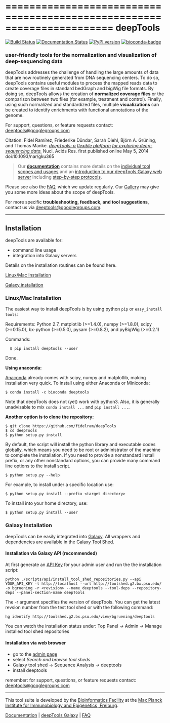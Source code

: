 ======================================================================
deepTools
======================================================================
[![Build Status](https://travis-ci.org/fidelram/deepTools.svg?branch=master)](https://travis-ci.org/fidelram/deepTools) [![Documentation Status](https://readthedocs.org/projects/deeptools/badge/)](http://deeptools.readthedocs.org/) [![PyPI version](https://badge.fury.io/py/deeptools.svg)](https://badge.fury.io/py/deeptools) [![bioconda-badge](https://img.shields.io/badge/install%20with-bioconda-brightgreen.svg?style=flat-square)](http://bioconda.github.io)

### user-friendly tools for the normalization and visualization of deep-sequencing data

deepTools addresses the challenge of handling the large amounts of data 
that are now routinely generated from DNA sequencing centers. To do so, deepTools contains useful modules to process the mapped reads data to create coverage files in standard bedGraph and bigWig file formats. By doing so, deepTools allows the creation of **normalized coverage files** or the comparison between two files (for example, treatment and control). Finally, using such normalized and standardized files, multiple
**visualizations** can be created to identify enrichments with
functional annotations of the genome.

For support, questions, or feature requests contact: deeptools@googlegroups.com

Citation: Fidel Ramírez, Friederike Dündar, Sarah Diehl, Björn A. Grüning, and Thomas Manke. [_deepTools: a flexible platform for exploring deep-sequencing data._](http://nar.oxfordjournals.org/content/early/2014/05/05/nar.gku365.abstract) Nucl. Acids Res. first published online May 5, 2014 doi:10.1093/nar/gku365

>Our **[documentation](http://deeptools.readthedocs.org/)** contains more details on the [individual tool scopes and usages](http://deeptools.readthedocs.org/en/latest/content/list_of_tools.html) and an [introduction to our deepTools Galaxy web server](http://deeptools.readthedocs.org/en/latest/content/help_galaxy_intro.html) including [step-by-step protocols](http://deeptools.readthedocs.org/en/latest/content/example_usage.html).

Please see also the [FAQ](http://deeptools.readthedocs.org/en/latest/content/help_faq.html), which we update regularly.
Our [Gallery](http://deeptools.readthedocs.org/en/latest/content/example_gallery.html) may give you some more ideas about the scope of deepTools.

For more specific **troubleshooting, feedback, and tool suggestions**, contact us via deeptools@googlegroups.com.


-------------------------------------------------------------------------------------------------------------------

<a name="installation"/></a>
Installation
---------------

deepTools are available for:

* command line usage
* integration into Galaxy servers

Details on the installation routines can be found here.

[Linux/Mac Installation](#general)

[Galaxy installation](#galaxy)


<a name="general"/></a>
### Linux/Mac Installation

The easiest way to install deepTools is by using python `pip` or `easy_install tools`:

Requirements: Python 2.7, matplotlib (>=1.4.0), numpy (>=1.8.0), scipy (>=0.15.0), bx-python (>=0.5.0), pysam (>=0.8.2), and pyBigWig (>=0.2.1)

Commands:

      $ pip install deeptools --user
Done.


__Using anaconda:__

[Anaconda](https://www.continuum.io/downloads) already comes with scipy, numpy and matplotlib, making installation very quick. To install using either Anaconda or Miniconda:

    $ conda install -c bioconda deeptools

Note that deepTools does not (yet) work with python3. Also, it is generally unadvisable to mix `conda install ...` and `pip install ...`.

__Another option is to clone the repository:__
	
	$ git clone https://github.com/fidelram/deepTools
	$ cd deepTools
	$ python setup.py install
	
By default, the script will install the python library and executable
codes globally, which means you need to be root or administrator of
the machine to complete the installation. If you need to
provide a nonstandard install prefix, or any other nonstandard
options, you can provide many command line options to the install
script.

	$ python setup.py --help

For example, to install under a specific location use:

	$ python setup.py install --prefix <target directory>

To install into your home directory, use:

	$ python setup.py install --user

<a name="galaxy"/></a>
### Galaxy Installation

deepTools can be easily integrated into [Galaxy](http://galaxyproject.org). All wrappers and dependencies are 
available in the [Galaxy Tool Shed](http://toolshed.g2.bx.psu.edu/view/bgruening/deeptools).


#### Installation via Galaxy API (recommended)

At first generate an [API Key](http://wiki.galaxyproject.org/Admin/API#Generate_the_Admin_Account_API_Key) for your admin 
user and run the the installation script:

	python ./scripts/api/install_tool_shed_repositories.py --api YOUR_API_KEY -l http://localhost --url http://toolshed.g2.bx.psu.edu/ -o bgruening -r <revision> --name deeptools --tool-deps --repository-deps --panel-section-name deepTools

The -r argument specifies the version of deepTools. You can get the latest revsion number from the test tool shed or with the following command:

	hg identify http://toolshed.g2.bx.psu.edu/view/bgruening/deeptools

You can watch the installation status under: Top Panel → Admin → Manage installed tool shed repositories


#### Installation via web browser

- go to the [admin page](http://localhost:8080/admin)
- select *Search and browse tool sheds*
- Galaxy tool shed → Sequence Analysis → deeptools
- install deeptools

remember: for support, questions, or feature requests contact: deeptools@googlegroups.com

------------------------------------

This tool suite is developed by the [Bioinformatics Facility](http://www1.ie-freiburg.mpg.de/bioinformaticsfac) at the [Max Planck Institute for Immunobiology and Epigenetics, Freiburg](http://www1.ie-freiburg.mpg.de/).

[Documentation](http://deeptools.readthedocs.org/en/latest/index.html) | [deepTools Galaxy](http://deeptools.ie-freiburg.mpg.de) | [FAQ](http://deeptools.readthedocs.org/en/latest/content/help_faq.html)
